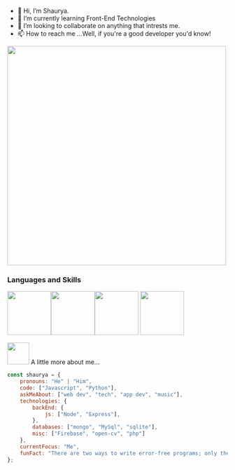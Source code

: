 - 👋 Hi, I’m Shaurya.
- 🌱 I’m currently learning Front-End Technologies
- 💞️ I’m looking to collaborate on anything that intrests me.
- 📫 How to reach me ...Well, if you're a good developer you'd know!

<img src="https://user-images.githubusercontent.com/74038190/225813708-98b745f2-7d22-48cf-9150-083f1b00d6c9.gif" width="500">

### Languages and Skills

<img src="https://user-images.githubusercontent.com/74038190/212257454-16e3712e-945a-4ca2-b238-408ad0bf87e6.gif" width="100"><img src="https://user-images.githubusercontent.com/74038190/212257472-08e52665-c503-4bd9-aa20-f5a4dae769b5.gif" width="100"><img src="https://user-images.githubusercontent.com/74038190/212257468-1e9a91f1-b626-4baa-b15d-5c385dfa7ed2.gif" width="100">
<img src="https://user-images.githubusercontent.com/74038190/212257465-7ce8d493-cac5-494e-982a-5a9deb852c4b.gif" width="100">

<img src="https://media.giphy.com/media/VgCDAzcKvsR6OM0uWg/giphy.gif" width="50"> A little more about me...  


```javascript
const shaurya = {
    pronouns: "He" | "Him",
    code: ["Javascript", "Python"],
    askMeAbout: ["web dev", "tech", "app dev", "music"],
    technologies: {
        backEnd: {
            js: ["Node", "Express"],
        },
        databases: ["mongo", "MySql", "sqlite"],
        misc: ["Firebase", "open-cv", "php"]
    },
    currentFocus: "Me",
    funFact: "There are two ways to write error-free programs; only the third one works"
};
```

<!---
StratosHades/StratosHades is a ✨ special ✨ repository because its `README.md` (this file) appears on your GitHub profile.
You can click the Preview link to take a look at your changes.
--->
